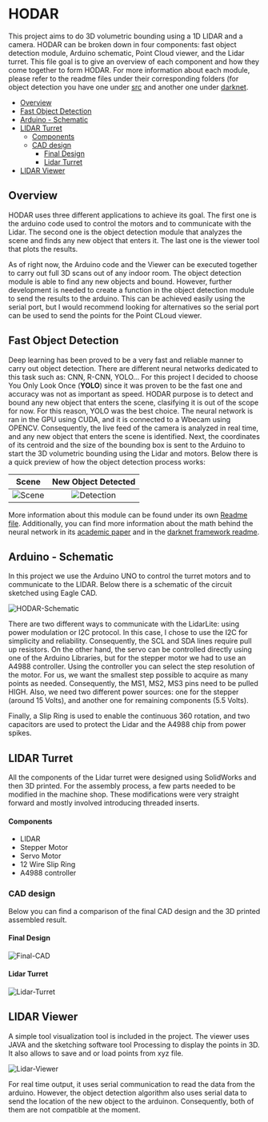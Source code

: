 # HODAR

This project aims to do 3D volumetric bounding using a 1D LIDAR and a camera. HODAR can be broken down in four components: fast object detection module, Arduino schematic, Point Cloud viewer, and the Lidar turret. This file goal is to give an overview of each component and how they come together to form HODAR. For more information about each module, please refer to the readme files under their corresponding folders (for object detection you have one under [src](src/README.md) and another one under [darknet](darknet/README.md).

- [Overview](#overview)
- [Fast Object Detection](#fast-object-detection)
- [Arduino - Schematic](#arduino---schematic)
- [LIDAR Turret](#lidar-turret)
    + [Components](#components)
  * [CAD design](#cad-design)
    + [Final Design](#final-design)
    + [Lidar Turret](#lidar-turret)
- [LIDAR Viewer](#lidar-viewer)

## Overview

HODAR uses three different applications to achieve its goal. The first one is the arduino code used to control the motors and to communicate with the Lidar. The second one is the object detection module that analyzes the scene and finds any new object that enters it. The last one is the viewer tool that plots the results. 

As of right now, the Arduino code and the Viewer can be executed together to carry out full 3D scans out of any indoor room. The object detection module is able to find any new objects and bound. However, further development is needed to create a function in the object detection module to send the results to the arduino. This can be achieved easily using the serial port, but I would recommend looking for alternatives so the serial port can be used to send the points for the Point CLoud viewer.

## Fast Object Detection

Deep learning has been proved to be a very fast and reliable manner to carry out object detection. There are different neural networks dedicated to this task such as: CNN, R-CNN, YOLO... For this project I decided to choose You Only Look Once (**YOLO**) since it was proven to be the fast one and accuracy was not as important as speed. HODAR purpose is to detect and bound any new object that enters the scene, clasifying it is out of the scope for now. For this reason, YOLO was the best choice. The neural network is ran in the GPU using CUDA, and it is connected to a Wbecam using OPENCV. Consequently, the live feed of the camera is analyzed in real time, and any new object that enters the scene is identified. Next, the coordinates of its centroid and the size of the bounding box is sent to the Arduino to start the 3D volumetric bounding using the Lidar and motors. Below there is a quick preview of how the object detection process works:

Scene | New Object Detected
:------------------: | :------------------------------:
![Scene](media/scene.png) | ![Detection](media/detection.png)

More information about this module can be found under its own [Readme file](src/README.md). Additionally, you can find more information about the math behind the neural network in its [academic paper](https://pjreddie.com/media/files/papers/YOLOv3.pdf) and in the [darknet framework readme](darknet/README.md).

## Arduino - Schematic

In this project we use the Arduino UNO to control the turret motors and to communicate to the LIDAR. Below there is a schematic of the circuit sketched using Eagle CAD.

![HODAR-Schematic](media/schematic.PNG)

There are two different ways to communicate with the LidarLite: using power modulation or I2C protocol. In this case, I chose to use the I2C for simplicity and reliability. Consequently, the SCL and SDA lines require pull up resistors. On the other hand, the servo can be controlled directly using one of the Arduino Libraries, but for the stepper motor we had to use an A4988 controller. Using the controller you can select the step resolution of the motor. For us, we want the smallest step possible to acquire as many points as needed. Consequently, the MS1, MS2, MS3 pins need to be pulled HIGH. Also, we need two different power sources: one for the stepper (around 15 Volts), and another one for remaining components (5.5 Volts). 

Finally, a Slip Ring is used to enable the continuous 360 rotation, and two capacitors are used to protect the Lidar and the A4988 chip from power spikes.

## LIDAR Turret

All the components of the Lidar turret were designed using SolidWorks and then 3D printed. For the assembly process, a few parts needed to be modified in the machine shop. These modifications were very straight forward and mostly involved introducing threaded inserts. 

#### Components

- LIDAR
- Stepper Motor
- Servo Motor
- 12 Wire Slip Ring
- A4988 controller

### CAD design

Below you can find a comparison of the final CAD design and the 3D printed assembled result.

#### Final Design

![Final-CAD](media/final-cad.png)

#### Lidar Turret

![Lidar-Turret](media/lidar-turret.png)


## LIDAR Viewer

A simple tool visualization tool is included in the project. The viewer uses JAVA and the sketching software tool Processing to display the points in 3D. It also allows to save and or load points from xyz file. 

![Lidar-Viewer](media/lidar-viewer.png)

For real time output, it uses serial communication to read the data from the arduino. However, the object detection algorithm also uses serial data to send the location of the new object to the arduinon. Consequently, both of them are not compatible at the moment. 

